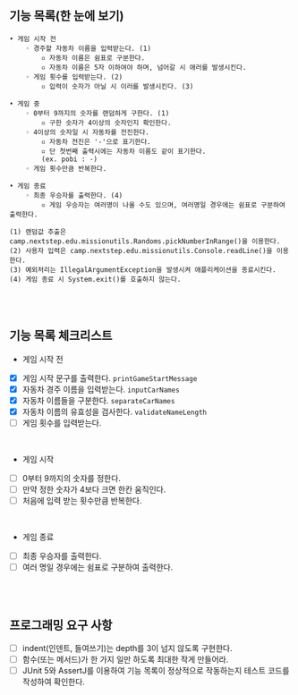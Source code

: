 ## 기능 목록(한 눈에 보기)

```
• 게임 시작 전
    ◦ 경주할 자동차 이름을 입력받는다. (1)
        ▫︎ 자동차 이름은 쉼표로 구분한다.
        ▫︎ 자동차 이름은 5자 이하여야 하며, 넘어갈 시 애러를 발생시킨다.
    ◦ 게임 횟수를 입력받는다. (2)
        ▫︎ 입력이 숫자가 아닐 시 이러를 발생시킨다. (3)

• 게임 중
    ◦ 0부터 9까지의 숫자를 랜덤하게 구한다. (1)
        ▫︎ 구한 숫자가 4이상의 숫자인지 확인한다.
    ◦ 4이상의 숫자일 시 자동차를 전진한다.
        ▫︎ 자동차 전진은 '-'으로 표기한다.
        ▫︎ 단 첫번째 출력시에는 자동차 이름도 같이 표기한다.
        (ex. pobi : -)
    ◦ 게임 횟수만큼 반복한다.

• 게임 종료
    ◦ 최종 우승자를 출력한다. (4)
        ▫︎ 게임 우승자는 여러명이 나올 수도 있으며, 여러명일 경우에는 쉼표로 구분하여 출력한다.

(1) 랜덤값 추출은 camp.nextstep.edu.missionutils.Randoms.pickNumberInRange()을 이용한다.
(2) 사용자 입력은 camp.nextstep.edu.missionutils.Console.readLine()을 이용한다.
(3) 예외처리는 IllegalArgumentException을 발생시켜 애플리케이션을 종료시킨다. 
(4) 게임 종료 시 System.exit()를 호출하지 않는다.
```

<br><br>

## 기능 목록 체크리스트

- 게임 시작 전
- [x]  게임 시작 문구를 출력한다. `printGameStartMessage`
- [x]  자동차 경주 이름을 입력받는다. `inputCarNames`
- [x]  자동차 이름들을 구분한다. `separateCarNames`
- [x]  자동차 이름의 유효성을 검사한다. `validateNameLength`
- [ ]  게임 횟수를 입력받는다.

<br>

- 게임 시작
- [ ]  0부터 9까지의 숫자를 정한다.
- [ ]  만약 정한 숫자가 4보다 크면 한칸 움직인다.
- [ ]  처음에 입력 받는 횟수만큼 반복한다.

<br>

- 게임 종료
- [ ]  최종 우승자를 출력한다.
- [ ]  여러 명일 경우에는 쉼표로 구분하여 출력한다.

<br><br>

## 프로그래밍 요구 사항

- [ ]  indent(인덴트, 들여쓰기)는 depth를 3이 넘지 않도록 구현한다.
- [ ]  함수(또는 메서드)가 한 가지 일만 하도록 최대한 작게 만들어라.
- [ ]  JUnit 5와 AssertJ를 이용하여 기능 목록이 정상적으로 작동하는지 테스트 코드를 작성하여 확인한다.
